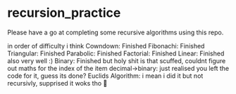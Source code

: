 # recursion_practice
Please have a go at completing some recursive algorithms using this repo.

in order of difficulty i think
Cowndown: Finished
Fibonachi: Finished
Triangular: Finished
Parabolic: Finished
Factorial: Finished
Linear: Finished also very well :)
Binary: Finished but holy shit is that scuffed, couldnt figure out maths for the index of the item
decimal->binary: just realised you left the code for it, guess its done?
Euclids Algorithm: i mean i did it but not recursivly, supprised it woks tho :shrug:

